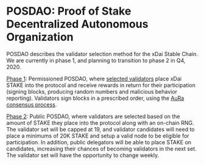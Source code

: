 # POSDAO: Proof of Stake Decentralized Autonomous Organization

POSDAO describes the validator selection method for the xDai Stable Chain. We are currently in phase 1, and planning to transition to phase 2 in Q4, 2020.

[Phase 1](../../for-stakers/stake-and-staking/#phase-1-preparation-and-permissioned-posdao): Permissioned POSDAO, where [selected validators](../about-xdai-validators/) place xDai STAKE into the protocol and receive rewards in return for their participation \(signing blocks, producing random numbers and malicious behavior reporting\). Validators sign blocks in a prescribed order, using the [AuRa consensus process](aura-consensus.md).

[Phase 2](../../for-stakers/stake-and-staking/#phase-2-easy-staking-public-staking-and-reward-expansion): Public POSDAO, where validators are selected based on the amount of STAKE they place into the protocol along with an on-chain RNG. The validator set will be capped at 19, and validator candidates will need to place a minimums of 20K STAKE and setup a valid node to be eligible for participation. In addition, public delegators will be able to place STAKE on candidates, increasing their chances of becoming validators in the next set. The validator set will have the opportunity to change weekly.

